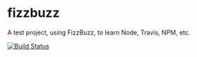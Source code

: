 # fizzbuzz
A test project, using FizzBuzz, to learn Node, Travis, NPM, etc.

[![Build Status](https://travis-ci.org/CeeJayCee/fizzbuzz.svg?branch=master)](https://travis-ci.org/CeeJayCee/fizzbuzz)
